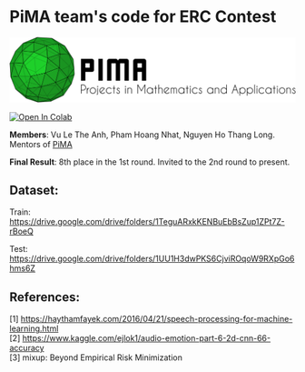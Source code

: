 # PiMA team's code for ERC Contest
<p align="center">
  
<a href="https://www.pimavn.com">  
  
  <img src="original logo (with text)_01.png" alt="PiMA" width="700"  />
</a>

</p>
<a href="https://colab.research.google.com/github/nhatsmrt/erc/ERC.ipynb">
  <img src="https://colab.research.google.com/assets/colab-badge.svg" alt="Open In Colab"/>
</a>

</p>
<strong>Members</strong>: Vu Le The Anh, Pham Hoang Nhat, Nguyen Ho Thang Long. Mentors of 
<a href="https://www.pimavn.com">
  PiMA
</a>

<strong>Final Result</strong>: 8th place in the 1st round. Invited to the 2nd round to present.

## Dataset:
Train: https://drive.google.com/drive/folders/1TeguARxkKENBuEbBsZup1ZPt7Z-rBoeQ

Test: https://drive.google.com/drive/folders/1UU1H3dwPKS6CjviROqoW9RXpGo6hms6Z

## References:

[1] https://haythamfayek.com/2016/04/21/speech-processing-for-machine-learning.html
<br />
[2] https://www.kaggle.com/ejlok1/audio-emotion-part-6-2d-cnn-66-accuracy
<br />
[3] mixup: Beyond Empirical Risk Minimization

